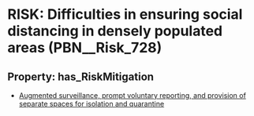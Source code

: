 # RISK: __Difficulties in ensuring social distancing in densely populated areas__ (PBN__Risk_728)

## Property: has_RiskMitigation

* [Augmented surveillance, prompt voluntary reporting, and provision of separate spaces for isolation and quarantine](PBN__RiskMitigation_1010)

